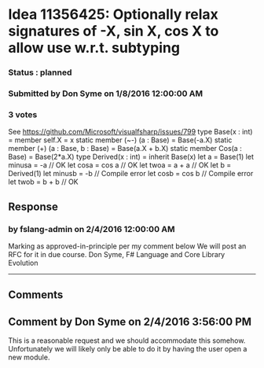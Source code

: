 # Idea 11356425: Optionally relax signatures of -X, sin X, cos X to allow use w.r.t. subtyping #

### Status : planned

### Submitted by Don Syme on 1/8/2016 12:00:00 AM

### 3 votes

See https://github.com/Microsoft/visualfsharp/issues/799
type Base(x : int) =
member self.X = x
static member (~-) (a : Base) = Base(-a.X)
static member (+) (a : Base, b : Base) = Base(a.X + b.X)
static member Cos(a : Base) = Base(2*a.X)
type Derived(x : int) =
inherit Base(x)
let a = Base(1)
let minusa = -a // OK
let cosa = cos a // OK
let twoa = a + a // OK
let b = Derived(1)
let minusb = -b // Compile error
let cosb = cos b // Compile error
let twob = b + b // OK



## Response 
### by fslang-admin on 2/4/2016 12:00:00 AM

Marking as approved-in-principle per my comment below
We will post an RFC for it in due course.
Don Syme, F# Language and Core Library Evolution

------------------------
## Comments


## Comment by Don Syme on 2/4/2016 3:56:00 PM
This is a reasonable request and we should accommodate this somehow. Unfortunately we will likely only be able to do it by having the user open a new module.

